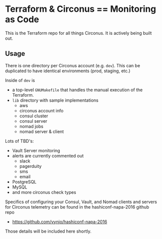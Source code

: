 # Terraform & Circonus == <b>Monitoring as Code</b>

This is the Terraform repo for all things Circonus. It is actively being built out.

## Usage

There is one directory per Circonus account (e.g. `dev`). This can be duplicated to have identical environments (prod, staging, etc.)

Inside of `dev` is
- a top-level `GNUMakefile` that handles the manual execution of the Terraform.
- `lib` directory with sample implementations
     - aws
     - circonus account info
     - consul cluster
     - consul server
     - nomad jobs
     - nomad server & client

Lots of TBD's:
- Vault Server monitoring
- alerts are currently commented out
     - slack
     - pagerduity
     - sms
     - email
- PostgreSQL
- MySQL
- and more circonus check types

Specifics of configuring your Consul, Vault, and Nomad clients and servers for Circonus telemetry can be found in the hashiconf-napa-2016 github repo
- https://github.com/vynjo/hashiconf-napa-2016

Those details will be included here shortly.
